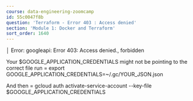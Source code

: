 ```yaml
---
course: data-engineering-zoomcamp
id: 55c0047f8b
question: 'Terraform - Error 403 : Access denied'
section: 'Module 1: Docker and Terraform'
sort_order: 1640
---
```


│ Error: googleapi: Error 403: Access denied., forbidden

Your $GOOGLE_APPLICATION_CREDENTIALS might not be pointing to the correct file 
run = export GOOGLE_APPLICATION_CREDENTIALS=~/.gc/YOUR_JSON.json

And then = gcloud auth activate-service-account --key-file $GOOGLE_APPLICATION_CREDENTIALS


